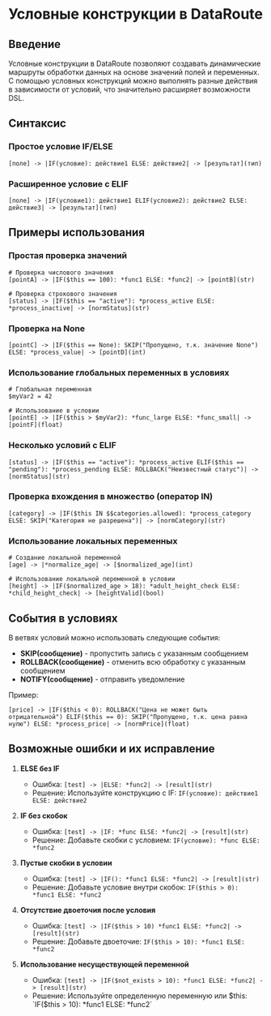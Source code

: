 # Условные конструкции в DataRoute

## Введение

Условные конструкции в DataRoute позволяют создавать динамические маршруты обработки данных на основе значений полей и переменных. С помощью условных конструкций можно выполнять разные действия в зависимости от условий, что значительно расширяет возможности DSL.

## Синтаксис

### Простое условие IF/ELSE

```
[поле] -> |IF(условие): действие1 ELSE: действие2| -> [результат](тип)
```

### Расширенное условие с ELIF

```
[поле] -> |IF(условие1): действие1 ELIF(условие2): действие2 ELSE: действие3| -> [результат](тип)
```

## Примеры использования

### Простая проверка значений

```
# Проверка числового значения
[pointA] -> |IF($this == 100): *func1 ELSE: *func2| -> [pointB](str)

# Проверка строкового значения
[status] -> |IF($this == "active"): *process_active ELSE: *process_inactive| -> [normStatus](str)
```

### Проверка на None

```
[pointC] -> |IF($this == None): SKIP("Пропущено, т.к. значение None") ELSE: *process_value| -> [pointD](int)
```

### Использование глобальных переменных в условиях

```
# Глобальная переменная
$myVar2 = 42

# Использование в условии
[pointE] -> |IF($this > $myVar2): *func_large ELSE: *func_small| -> [pointF](float)
```

### Несколько условий с ELIF

```
[status] -> |IF($this == "active"): *process_active ELIF($this == "pending"): *process_pending ELSE: ROLLBACK("Неизвестный статус")| -> [normStatus](str)
```

### Проверка вхождения в множество (оператор IN)

```
[category] -> |IF($this IN $$categories.allowed): *process_category ELSE: SKIP("Категория не разрешена")| -> [normCategory](str)
```

### Использование локальных переменных

```
# Создание локальной переменной
[age] -> |*normalize_age| -> [$normalized_age](int)

# Использование локальной переменной в условии
[height] -> |IF($normalized_age > 18): *adult_height_check ELSE: *child_height_check| -> [heightValid](bool)
```

## События в условиях

В ветвях условий можно использовать следующие события:

- **SKIP(сообщение)** - пропустить запись с указанным сообщением
- **ROLLBACK(сообщение)** - отменить всю обработку с указанным сообщением
- **NOTIFY(сообщение)** - отправить уведомление

Пример:
```
[price] -> |IF($this < 0): ROLLBACK("Цена не может быть отрицательной") ELIF($this == 0): SKIP("Пропущено, т.к. цена равна нулю") ELSE: *process_price| -> [normPrice](float)
```

## Возможные ошибки и их исправление

1. **ELSE без IF**
   - Ошибка: `[test] -> |ELSE: *func2| -> [result](str)`
   - Решение: Используйте конструкцию с IF: `IF(условие): действие1 ELSE: действие2`

2. **IF без скобок**
   - Ошибка: `[test] -> |IF: *func ELSE: *func2| -> [result](str)`
   - Решение: Добавьте скобки с условием: `IF(условие): *func ELSE: *func2`

3. **Пустые скобки в условии**
   - Ошибка: `[test] -> |IF(): *func1 ELSE: *func2| -> [result](str)`
   - Решение: Добавьте условие внутри скобок: `IF($this > 0): *func1 ELSE: *func2`

4. **Отсутствие двоеточия после условия**
   - Ошибка: `[test] -> |IF($this > 10) *func1 ELSE: *func2| -> [result](str)`
   - Решение: Добавьте двоеточие: `IF($this > 10): *func1 ELSE: *func2`

5. **Использование несуществующей переменной**
   - Ошибка: `[test] -> |IF($not_exists > 10): *func1 ELSE: *func2| -> [result](str)`
   - Решение: Используйте определенную переменную или $this: `IF($this > 10): *func1 ELSE: *func2` 